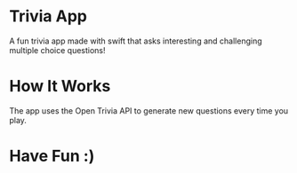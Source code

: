 # Trivia App
A fun trivia app made with swift that asks interesting and challenging multiple choice questions!

# How It Works
The app uses the Open Trivia API to generate new questions every time you play.

# Have Fun :)
